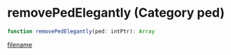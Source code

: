 # removePedElegantly (Category ped)

```js
function removePedElegantly(ped: intPtr): Array
```

[filename](removePedElegantly_m.md ':include')